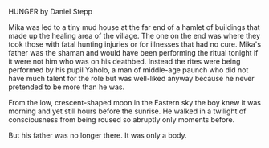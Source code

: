 HUNGER by Daniel Stepp


Mika was led to a tiny mud house at the far end of a hamlet of buildings that made 
up the healing area of the village. The one on the end was where they took those with 
fatal hunting injuries or for illnesses that had no cure. Mika's father was the shaman 
and would have been performing the ritual tonight if it were not him who was on his 
deathbed. Instead the rites were being performed by his pupil Yaholo, a man of middle-age 
paunch who did not have much talent for the role but was well-liked anyway because he 
never pretended to be more than he was.

From the low, crescent-shaped moon in the Eastern sky the boy knew it was morning 
and yet still hours before the sunrise. He walked in a twilight of consciousness 
from being roused so abruptly only moments before.

But his father was no longer there. It was only a body.
